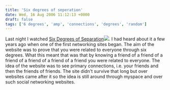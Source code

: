 ```yaml
---
title: 'Six degrees of seperation'
date: Wed, 16 Aug 2006 11:12:13 +0000
draft: false
tags: ['6 degrees', 'amp', 'connections', 'degrees', 'random']
---
```


Last night I watched [Six Degrees of Separation](http://www.amazon.com/exec/obidos/redirect?link_code=as2&path=ASIN/0792846486&tag=perspectives&camp=1789&creative=9325)![](http://www.assoc-amazon.com/e/ir?t=perspectives&l=as2&o=1&a=0792846486). I had heard about it a few years ago when one of the first networking sites began. The aim of the website was to prove that you were related to everyone through six degrees. What this meant that was that by knowing a friend of a friend of a friend of a friend of a friend of a friend you were related to everyone. The idea of the website was to see primary connections, i.e. your friends and then the friends of friends. The site didn't survive that long but over websites came after it so the idea is still around through myspace and over such social networking websites.